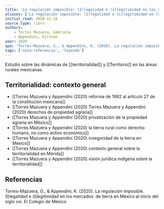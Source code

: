 ```yaml
---
title: 'La regulación imposible: (I)legalidad e (i)legitimidad en los mercados de tierra en México al inicio del siglo xxi'
aliases: ['La regulación imposible: (I)legalidad e (i)legitimidad en los mercados de tierra en México al inicio del siglo xxi', 'Torres Mazuera y Appendini (2020)']
initial_read: 2020-11-16
source_type: libro
authors: 
    - Torres Mazuera, Gabriela
    - Appendini, Kirsten
year: 2020
apa: 'Torres-Mazuera, G., & Appendini, K. (2020). La regulación imposible. (I)legalidad e (i)legitimidad en los mercados  de tierra en México al inicio del siglo xxi. El Colegio de México'
tags: ['nota-referencia', 'leyendo']
---
```

Estudio sobre las dinámicas de [[territorialidad]] y [[Territorio]] en las áreas rurales mexicanas. 

## Territorialidad: contexto general

- [[Torres Mazuera y Appendini (2020) reforma de 1992 al artículo 27 de la constitución mexicana]]
- [[Torres Mazuera y Appendini (2020) Torres Mazuera y Appendini (2020) derechos de propiedad agraria]]
- [[Torres Mazuera y Appendini (2020) privatización de la propiedad agraria en México]]
- [[Torres Mazuera y Appendini (2020) la tierra rural como derecho humano, no como activo económico]]
- [[Torres Mazuera y Appendini (2020) inseguridad de la tierra en México]]
- [[Torres Mazuera y Appendini (2020) contexto general sobre la territorialidad en Mérida]]
- [[Torres Mazuera y Appendini (2020) visión jurídica indígena sobre la territorialidad]]

## Referencias

Torres-Mazuera, G., & Appendini, K. (2020). La regulación imposible. (I)legalidad e (i)legitimidad en los mercados  de tierra en México al inicio del siglo xxi. El Colegio de México
